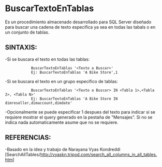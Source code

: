 BuscarTextoEnTablas
===================


Es un procedimiento almacenado desarrollado para SQL Server diseñado para buscar una cadena de texto especifica ya sea en todas las tabals o en un conjunto de tablas.


SINTAXIS:
---------

-Si se buscara el texto en todas las tablas:
				
				BuscarTextoEnTablas '<Texto a Buscar>'	
				Ej: BuscarTextoEnTablas 'A Bike Store',1 

-Si se buscara el texto en un grupo especifico de tablas:
				
				BuscarTextoEnTablas '<Texto a Buscar> IN <Tabla 1>,<Tabla 2>, <Tabla N>' 
				Ej: BuscarTextoEnTablas 'A Bike Store IN dimreseller,dimaccount,dimdate' 
				
-Opcionalmente se puede especificar 1 despues del texto para indicar si se requiere mostrar el query generado en la pestaña de "Mensajes". Si no se indica nada automaticamente asume que no se requiere.	 

REFERENCIAS:
------------
								
-Basado en la idea y trabajo de Narayana Vyas Kondreddi [SearchAllTables/http://vyaskn.tripod.com/search_all_columns_in_all_tables.htm]			
